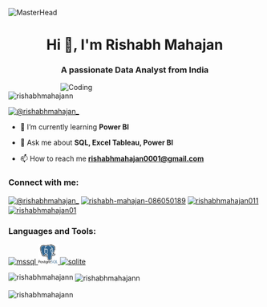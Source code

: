 ![MasterHead](https://nodusanalytics.com/wp-content/uploads/2021/03/bi-dashboard-for-website.gif)
<h1 align="center">Hi 👋, I'm Rishabh Mahajan</h1>
<h3 align="center">A passionate Data Analyst from India</h3>
<img align="right" alt="Coding" width="400" src="https://images.squarespace-cdn.com/content/v1/5769fc401b631bab1addb2ab/1541580611624-TE64QGKRJG8SWAIUS7NS/coding-freak.gif">

<p align="left"> <img src="https://komarev.com/ghpvc/?username=rishabhmahajann&label=Profile%20views&color=0e75b6&style=flat" alt="rishabhmahajann" /> </p>

<p align="left"> <a href="https://twitter.com/@rishabhmahajan_" target="blank"><img src="https://img.shields.io/twitter/follow/@rishabhmahajan_?logo=twitter&style=for-the-badge" alt="@rishabhmahajan_" /></a> </p>

- 🌱 I’m currently learning **Power BI**

- 💬 Ask me about **SQL, Excel Tableau, Power BI**

- 📫 How to reach me **rishabhmahajan0001@gmail.com**

<h3 align="left">Connect with me:</h3>
<p align="left">
<a href="https://twitter.com/rishabhmahajan_" target="blank"><img align="center" src="https://raw.githubusercontent.com/rahuldkjain/github-profile-readme-generator/master/src/images/icons/Social/twitter.svg" alt="@rishabhmahajan_" height="30" width="40" /></a>
<a href="https://linkedin.com/in/rishabh-mahajan-086050189" target="blank"><img align="center" src="https://raw.githubusercontent.com/rahuldkjain/github-profile-readme-generator/master/src/images/icons/Social/linked-in-alt.svg" alt="rishabh-mahajan-086050189" height="30" width="40" /></a>
<a href="https://kaggle.com/rishabhmahajan011" target="blank"><img align="center" src="https://raw.githubusercontent.com/rahuldkjain/github-profile-readme-generator/master/src/images/icons/Social/kaggle.svg" alt="rishabhmahajan011" height="30" width="40" /></a>
<a href="https://www.hackerrank.com/rishabhmahajan01" target="blank"><img align="center" src="https://raw.githubusercontent.com/rahuldkjain/github-profile-readme-generator/master/src/images/icons/Social/hackerrank.svg" alt="rishabhmahajan01" height="30" width="40" /></a>
</p>

<h3 align="left">Languages and Tools:</h3>
<p align="left"> <a href="https://www.microsoft.com/en-us/sql-server" target="_blank" rel="noreferrer"> <img src="https://www.svgrepo.com/show/303229/microsoft-sql-server-logo.svg" alt="mssql" width="40" height="40"/> </a> <a href="https://www.postgresql.org" target="_blank" rel="noreferrer"> <img src="https://raw.githubusercontent.com/devicons/devicon/master/icons/postgresql/postgresql-original-wordmark.svg" alt="postgresql" width="40" height="40"/> </a> <a href="https://www.sqlite.org/" target="_blank" rel="noreferrer"> <img src="https://www.vectorlogo.zone/logos/sqlite/sqlite-icon.svg" alt="sqlite" width="40" height="40"/> </a> </p>

<p><img align="left" src="https://github-readme-stats.vercel.app/api/top-langs?username=rishabhmahajann&show_icons=true&locale=en&layout=compact" alt="rishabhmahajann" /></p>

<p>&nbsp;<img align="center" src="https://github-readme-stats.vercel.app/api?username=rishabhmahajann&show_icons=true&locale=en" alt="rishabhmahajann" /></p>

<p><img align="center" src="https://github-readme-streak-stats.herokuapp.com/?user=rishabhmahajann&" alt="rishabhmahajann" /></p>
